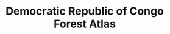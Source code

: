 ---
title: 'Democratic Republic of Congo Forest Atlas'
slug: 'democratic-republic-congo-forest-atlas'
thumbnail: '/assets/images/gallery/'
published: true
categories: [gallery]
content: 'View an interactive map with land-use data for the Democratic Republic of the Congo.'
href: 'http://cod.forest-atlas.org'
href_target: '_blank'
href_text: 'Launch App'
href_class: 'btn green medium mobile-friendly'
source: 'World Resources Institute and Ministry of Environment, Nature Conservation, and Tourism of the Democratic Republic of the Congo'
filters: 'africa, data, global-forest-watch, maps, mining, map-builder'
---